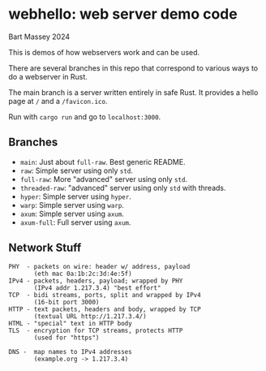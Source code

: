 # webhello: web server demo code
Bart Massey 2024

This is demos of how webservers work and can be used.

There are several branches in this repo that correspond to
various ways to do a webserver in Rust.

The main branch is a server written entirely in safe
Rust. It provides a hello page at `/` and a `/favicon.ico`.

Run with `cargo run` and go to `localhost:3000`.

## Branches

* `main`: Just about `full-raw`. Best generic README.
* `raw`: Simple server using only `std`.
* `full-raw`: More "advanced" server using only `std`.
* `threaded-raw`: "advanced" server using only `std` with threads.
* `hyper`: Simple server using `hyper`.
* `warp`: Simple server using `warp`.
* `axum`: Simple server using `axum`.
* `axum-full`: Full server using `axum`.

## Network Stuff

    PHY  - packets on wire: header w/ address, payload
           (eth mac 0a:1b:2c:3d:4e:5f)
    IPv4 - packets, headers, payload; wrapped by PHY
           (IPv4 addr 1.217.3.4) "best effort"
    TCP  - bidi streams, ports, split and wrapped by IPv4
           (16-bit port 3000)
    HTTP - text packets, headers and body, wrapped by TCP
           (textual URL http://1.217.3.4/)
    HTML - "special" text in HTTP body
    TLS  - encryption for TCP streams, protects HTTP
           (used for "https")

    DNS -  map names to IPv4 addresses
           (example.org -> 1.217.3.4)
